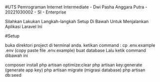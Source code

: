 #UTS Pemrograman Internet Intermediate - Dwi Pasha Anggara Putra - 20221030002 - SI - Enterprise

Silahkan Lakukan Langkah-langkah Setup Di Bawah Untuk Menjalankan Aplikasi Laravel Ini 


#Setup

buka direktori project di terminal anda.
ketikan command : cp .env.example .env (copy paste file .env.example)
buat database
Lalu ketik command dibawah ini

composer install
php artisan optimize:clear
php artisan key:generate (generate app key)
php artisan migrate (migrasi database)
php artisan db:seed